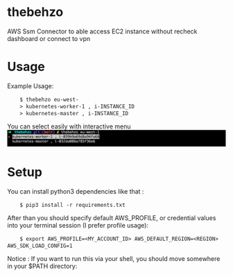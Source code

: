 # thebehzo
AWS Ssm Connector to able access EC2 instance without recheck dashboard or connect to vpn

# Usage
Example Usage: 

```
    $ thebehzo eu-west-
    > kubernetes-worker-1 , i-INSTANCE_ID
    > kubernetes-master , i-INSTANCE_ID

```

You can select easily with interactive menu
<img src="./img/demo.png"></img>

# Setup
You can install python3 dependencies like that :
```
    $ pip3 install -r requirements.txt
```
After than you should specify default AWS_PROFILE, or credential values into your terminal session (I prefer profile usage):

```
    $ export AWS_PROFILE=<MY_ACCOUNT_ID> AWS_DEFAULT_REGION=<REGION> AWS_SDK_LOAD_CONFIG=1
```

Notice : If you want to run this via your shell, you should move somewhere in your $PATH directory:
